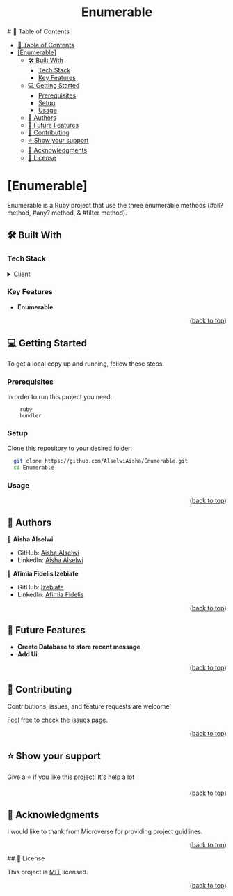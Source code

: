 <a name="readme-top"></a>

<div align="center">

  <h1><b>Enumerable</b></h1>

</div>
# 📗 Table of Contents

- [📗 Table of Contents](#-table-of-contents)
- [\[Enumerable\] ](#Enumerable-)
  - [🛠 Built With ](#-built-with-)
    - [Tech Stack ](#tech-stack-)
    - [Key Features ](#key-features-)
  - [💻 Getting Started ](#-getting-started-)
    - [Prerequisites](#prerequisites)
    - [Setup](#setup)
    - [Usage](#usage)
  - [👥 Authors ](#-authors-)
  - [🔭 Future Features ](#-future-features-)
  - [🤝 Contributing ](#-contributing-)
  - [⭐️ Show your support ](#️-show-your-support-)
  - [🙏 Acknowledgments ](#-acknowledgments-)
  - [📝 License ](#-license-)

<!-- PROJECT DESCRIPTION -->

# [Enumerable] <a name="about-project"></a>

Enumerable is a Ruby project that use the three enumerable methods (#all? method, #any? method, & #filter method).

## 🛠 Built With <a name="built-with"></a>

### Tech Stack <a name="tech-stack"></a>

<details>
<summary>Client</summary>
  <ul>
    <li><a href="https://www.tutorialspoint.com/ruby/index.htm">Ruby</a></li>
  </ul>
</details>

<!-- Features -->

### Key Features <a name="key-features"></a>

- **Enumerable**

<p align="right">(<a href="#readme-top">back to top</a>)</p>

<!-- GETTING STARTED -->

## 💻 Getting Started <a name="getting-started"></a>

To get a local copy up and running, follow these steps.

### Prerequisites

In order to run this project you need:

```
    ruby
    bundler
```

### Setup

Clone this repository to your desired folder:

```sh
  git clone https://github.com/AlselwiAisha/Enumerable.git
  cd Enumerable
```

### Usage


<p align="right">(<a href="#readme-top">back to top</a>)</p>

## 👥 Authors <a name="authors"></a>

👤 **Aisha Alselwi**
- GitHub: [Aisha Alselwi](https://github.com/AlselwiAisha/)
- LinkedIn: [Aisha Alselwi](https://www.linkedin.com/in/aisha-alselwi/)

👤 **Afimia Fidelis Izebiafe**
- GitHub: [Izebiafe](https://github.com/Izebiafe/)
- LinkedIn: [Afimia Fidelis](https://www.linkedin.com/in/Izebiafe/)

<p align="right">(<a href="#readme-top">back to top</a>)</p>

<!-- FUTURE FEATURES -->

## 🔭 Future Features <a name="future-features"></a>

- **Create Database to store recent message**
- **Add Ui**

<p align="right">(<a href="#readme-top">back to top</a>)</p>

<!-- CONTRIBUTING -->

## 🤝 Contributing <a name="contributing"></a>

Contributions, issues, and feature requests are welcome!

Feel free to check the [issues page](https://github.com/AlselwiAisha/Enumerable/issues).

<p align="right">(<a href="#readme-top">back to top</a>)</p>

<!-- SUPPORT -->

## ⭐️ Show your support <a name="support"></a>

Give a ⭐️ if you like this project! It's help a lot

<p align="right">(<a href="#readme-top">back to top</a>)</p>

<!-- ACKNOWLEDGEMENTS -->

## 🙏 Acknowledgments <a name="acknowledgements"></a>

I would like to thank from Microverse for providing project guidlines.

<p align="right">(<a href="#readme-top">back to top</a>)</p>
## 📝 License <a name="license"></a>

This project is [MIT](./MIT.md) licensed.

<p align="right">(<a href="#readme-top">back to top</a>)</p>
